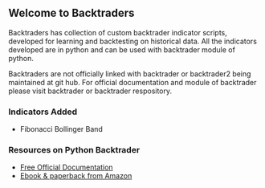 ## Welcome to Backtraders

Backtraders has collection of custom backtrader indicator scripts, developed for learning and backtesting on historical data. All the indicators developed are in python and can be used with backtrader module of python.

Backtraders are not officially linked with backtrader or backtrader2 being maintained at git hub. For official documentation and module of backtrader please visit backtrader or backtrader respository.

### Indicators Added

- Fibonacci Bollinger Band

### Resources on Python Backtrader
- [Free Official Documentation](https://www.backtrader.com/docu/)
- [Ebook & paperback from Amazon](https://www.amazon.com/dp/B09QHWHBGX)
